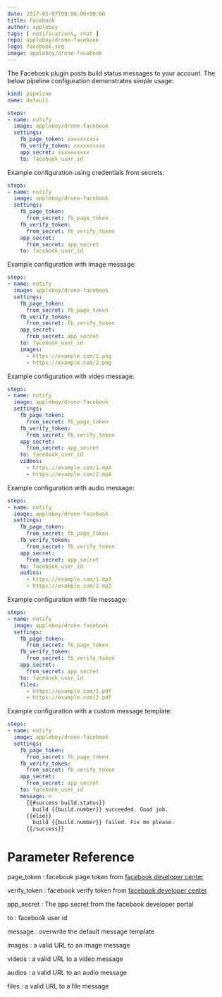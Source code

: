 ```yaml
---
date: 2017-01-07T00:00:00+00:00
title: Facebook
author: appleboy
tags: [ notifications, chat ]
repo: appleboy/drone-facebook
logo: facebook.svg
image: appleboy/drone-facebook
---
```


The Facebook plugin posts build status messages to your account. The below pipeline configuration demonstrates simple usage:

```yaml
kind: pipeline
name: default

steps:
- name: notify
  image: appleboy/drone-facebook
  settings:
    fb_page_token: xxxxxxxxxx
    fb_verify_token: xxxxxxxxxx
    app_secret: xxxxxxxxxx
    to: facebook_user_id
```

Example configuration using credentials from secrets:

```yaml
steps:
- name: notify
  image: appleboy/drone-facebook
  settings:
    fb_page_token:
      from_secret: fb_page_token
    fb_verify_token:
      from_secret: fb_verify_token
    app_secret:
      from_secret: app_secret
    to: facebook_user_id
```

Example configuration with image message:

```yaml
steps:
- name: notify
  image: appleboy/drone-facebook
  settings:
    fb_page_token:
      from_secret: fb_page_token
    fb_verify_token:
      from_secret: fb_verify_token
    app_secret:
      from_secret: app_secret
    to: facebook_user_id
    images:
      - https://example.com/1.png
      - https://example.com/2.png
```

Example configuration with video message:

```yaml
steps:
- name: notify
  image: appleboy/drone-facebook
  settings:
    fb_page_token:
      from_secret: fb_page_token
    fb_verify_token:
      from_secret: fb_verify_token
    app_secret:
      from_secret: app_secret
    to: facebook_user_id
    videos:
      - https://example.com/1.mp4
      - https://example.com/2.mp4
```

Example configuration with audio message:

```yaml
steps:
- name: notify
  image: appleboy/drone-facebook
  settings:
    fb_page_token:
      from_secret: fb_page_token
    fb_verify_token:
      from_secret: fb_verify_token
    app_secret:
      from_secret: app_secret
    to: facebook_user_id
    audios:
      - https://example.com/1.mp3
      - https://example.com/2.mp3
```

Example configuration with file message:

```yaml
steps:
- name: notify
  image: appleboy/drone-facebook
  settings:
    fb_page_token:
      from_secret: fb_page_token
    fb_verify_token:
      from_secret: fb_verify_token
    app_secret:
      from_secret: app_secret
    to: facebook_user_id
    files:
      - https://example.com/1.pdf
      - https://example.com/2.pdf
```

Example configuration with a custom message template:

```yaml
steps:
- name: notify
  image: appleboy/drone-facebook
  settings:
    fb_page_token:
      from_secret: fb_page_token
    fb_verify_token:
      from_secret: fb_verify_token
    app_secret:
      from_secret: app_secret
    to: facebook_user_id
    message: >
      {{#success build.status}}
        build {{build.number}} succeeded. Good job.
      {{else}}
        build {{build.number}} failed. Fix me please.
      {{/success}}
```

# Parameter Reference

page_token
: facebook page token from [facebook developer center](https://developers.facebook.com/)

verify_token
: facebook verify token from [facebook developer center](https://developers.facebook.com/)

app_secret
: The app secret from the facebook developer portal

to
: facebook user id

message
: overwrite the default message template

images
: a valid URL to an image message

videos
: a valid URL to a video message

audios
: a valid URL to an audio message

files
: a valid URL to a file message
